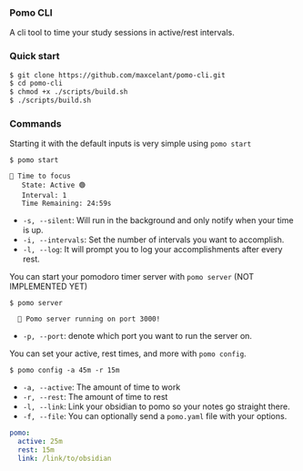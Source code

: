 ### Pomo CLI

A cli tool to time your study sessions in active/rest intervals.

### Quick start 

```bash
$ git clone https://github.com/maxcelant/pomo-cli.git
$ cd pomo-cli
$ chmod +x ./scripts/build.sh
$ ./scripts/build.sh
```

### Commands

Starting it with the default inputs is very simple using `pomo start`

```
$ pomo start

🍎 Time to focus
   State: Active 🟢
   Interval: 1 
   Time Remaining: 24:59s
```

- `-s, --silent`: Will run in the background and only notify when your time is up.
- `-i, --intervals`: Set the number of intervals you want to accomplish.
- `-l, --log`: It will prompt you to log your accomplishments after every rest.


You can start your pomodoro timer server with `pomo server` (NOT IMPLEMENTED YET)

```
$ pomo server

  🍎 Pomo server running on port 3000!
```

- `-p, --port`: denote which port you want to run the server on.

You can set your active, rest times, and more with `pomo config`.

```
$ pomo config -a 45m -r 15m
```

- `-a, --active`: The amount of time to work
- `-r, --rest`: The amount of time to rest
- `-l, --link`: Link your obsidian to pomo so your notes go straight there.
- `-f, --file`: You can optionally send a `pomo.yaml` file with your options.

```yaml
pomo:
  active: 25m
  rest: 15m
  link: /link/to/obsidian
```


